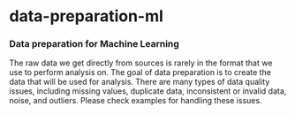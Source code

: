 # data-preparation-ml
 <h3>Data preparation for Machine Learning</h3>
The raw data we get directly from sources is rarely in the format that we use to perform analysis on. The goal of data preparation is to create the data that will be used for analysis. There are many types of data quality issues, including missing values, duplicate data, inconsistent or invalid data, noise, and outliers. Please check examples for handling these issues.
